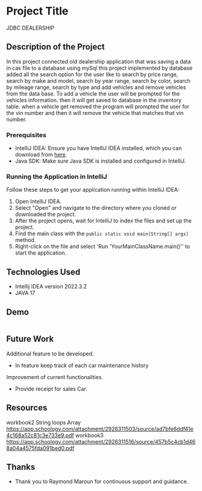 # Project Title

JDBC DEALERSHIP 

## Description of the Project
In this project connected old  dealership application that was saving a data in cas file to a database using mySql this project implemented
by database added all the search option for the user like to search by price range, search by make  and model, 
search by year range, search by color, search by mileage range, search by type and add vehicles and remove vehicles 
from the data base. To add a vehicle the user will be prompted for the vehicles information.
then it will get saved to database in the inventory table. when a vehicle get removed the program will prompted 
the user for the vin number and then it will remove the vehicle that matches that vin number.




### Prerequisites

- IntelliJ IDEA: Ensure you have IntelliJ IDEA installed, which you can download from [here](https://www.jetbrains.com/idea/download/).
- Java SDK: Make sure Java SDK is installed and configured in IntelliJ.

### Running the Application in IntelliJ

Follow these steps to get your application running within IntelliJ IDEA:

1. Open IntelliJ IDEA.
2. Select "Open" and navigate to the directory where you cloned or downloaded the project.
3. After the project opens, wait for IntelliJ to index the files and set up the project.
4. Find the main class with the `public static void main(String[] args)` method.
5. Right-click on the file and select 'Run 'YourMainClassName.main()'' to start the application.

## Technologies Used

- Intellij IDEA version 2022.3.2
- JAVA 17

## Demo

<img src="">

## Future Work

Additional feature to be developed.
- In feature keep track of each car maintenance history

Improvement of current functionalities.
- Provide receipt for sales Car.


## Resources

workbook2 String loops Array https://app.schoology.com/attachment/2926311503/source/ad7bfe6ddf41e4c168a52c81c3e733e9.pdf
workbook3 https://app.schoology.com/attachment/2926311516/source/457b5c4cb1d468a04a4575fda091bed0.pdf


## Thanks

- Thank you to Raymond Maroun for continuous support and guidance.

